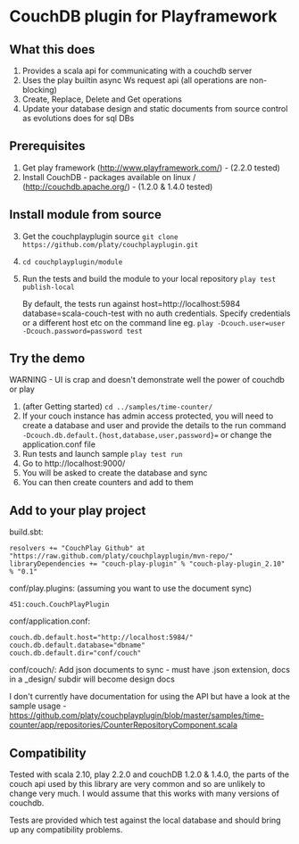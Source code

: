 CouchDB plugin for Playframework
============================================

What this does
--------------

1. Provides a scala api for communicating with a couchdb server
2. Uses the play builtin async Ws request api (all operations are non-blocking)
3. Create, Replace, Delete and Get operations
4. Update your database design and static documents from source control as evolutions does for sql DBs

Prerequisites
-------------

1. Get play framework (http://www.playframework.com/) - (2.2.0 tested)
2. Install CouchDB - packages available on linux / (http://couchdb.apache.org/) - (1.2.0 & 1.4.0 tested)

Install module from source
--------------------------

3. Get the couchplayplugin source `git clone https://github.com/platy/couchplayplugin.git`
4. `cd couchplayplugin/module`
5. Run the tests and build the module to your local repository `play test publish-local`

    By default, the tests run against host=http://localhost:5984 database=scala-couch-test with no auth credentials. Specify credentials or a different host etc on the command line eg. `play -Dcouch.user=user -Dcouch.password=password test`

Try the demo
------------
WARNING - UI is crap and doesn't demonstrate well the power of couchdb or play

1. (after Getting started) `cd ../samples/time-counter/`
2. If your couch instance has admin access protected, you will need to create a database and user and provide the details to the run command `-Dcouch.db.default.{host,database,user,password}=` or change the application.conf file
2. Run tests and launch sample `play test run`
3. Go to http://localhost:9000/
4. You will be asked to create the database and sync
5. You can then create counters and add to them

Add to your play project
------------------------

build.sbt:

    resolvers += "CouchPlay Github" at "https://raw.github.com/platy/couchplayplugin/mvn-repo/"
    libraryDependencies += "couch-play-plugin" % "couch-play-plugin_2.10" % "0.1"

conf/play.plugins: (assuming you want to use the document sync)

    451:couch.CouchPlayPlugin

conf/application.conf:

    couch.db.default.host="http://localhost:5984/"
    couch.db.default.database="dbname"
    couch.db.default.dir="conf/couch"

conf/couch/: Add json documents to sync - must have .json extension, docs in a _design/ subdir will become design docs

I don't currently have documentation for using the API but have a look at the sample usage - https://github.com/platy/couchplayplugin/blob/master/samples/time-counter/app/repositories/CounterRepositoryComponent.scala

Compatibility
-------------

Tested with scala 2.10, play 2.2.0 and couchDB 1.2.0 & 1.4.0, the parts of the couch api used by this library are very common and so are unlikely to change very much. I would assume that this works with many versions of couchdb.

Tests are provided which test against the local database and should bring up any compatibility problems.
